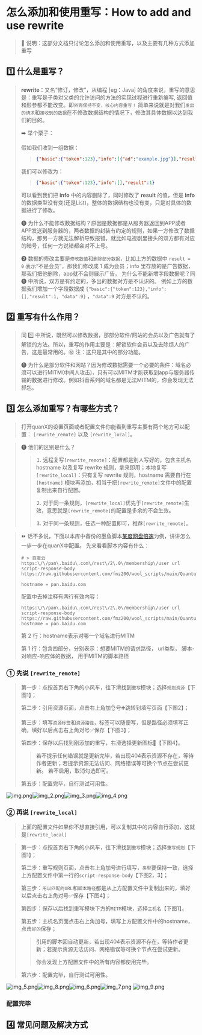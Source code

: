 # 怎么添加和使用重写：How to add and use rewrite

> 📣 说明：这部分文档只讨论怎么添加和使用重写，以及主要有几种方式添加重写

## 1️⃣ 什么是重写？
> **rewrite**：又名“修订，修改”，从编程 [eg：Java] 的角度来说，重写的意思是：重写是子类对父类的允许访问的方法的实现过程进行重新编写, 返回值和形参都不能改变。即`外壳保持不变，核心内容重写！`
> 简单来说就是对我们`发出的请求`和`接收到的数据`在不修改数据结构的情况下，修改其具体数据以达到我们的目的。
> 
> ➡️ 举个栗子：
> 
> 假如我们收到一组数据：
>> ```json
>> {"basic":{"token":123},"info":[{"ad":"example.jpg"}],"result":0}
>>```
> 我们可以修改为：
>> ```json
>> {"basic":{"token":123},"info":[],"result":1}
>>```
> 可以看到我们把 **info** 中的内容删除了，同时修改了 **result** 的值，但是 **info** 的数据类型没有变(还是List)，整体的数据结构也没有变，只是对具体的数据进行了修改。
> 
> ❶ 为什么不能修改数据结构？原因是数据都是从服务器返回到APP或者APP发送到服务器的，两者数据的封装有约定的规则，如果一方修改了数据结构，那另一方就无法解析导致报错。就比如电视剧里接头的双方都有对应的暗号，任何一方说错都会对不上号。
> 
> ❷ 数据的修改主要是`修改数值`和`删除部分数据`，比如上方的数据中 `result = 0` 表示“不是会员”，那我们修改成 1 成为会员；info 里存放的是广告数据，那我们把他删除，app就不会则展示广告。
> 为什么不能新增字段数据呢？同 ❶ 中所说，双方是有约定的，多出的数据对方是不认识的。
> 例如上方的数据我们增加一个字段数据成 `{"basic":{"token":123},"info":[],"result":1, "data":9}` ，`"data":9` 对方是不认的。


## 2️⃣ 重写有什么作用？
> 同 1️⃣ 中所说，既然可以修改数据，那部分软件/网站的会员以及广告就有了解锁的方法。所以，重写的作用主要是：解锁软件会员以及去除烦人的广告，这是最常用的。㊗️ 注：这只是其中的部分功能。
> 
> ❶ 为什么是部分软件和网站？因为修改数据需要一个必要的条件：域名必须可以进行MITM(中间人攻击)，只有可以MITM才能获取到app与服务器传输的数据进行修改。例如抖音系列的域名都是无法MITM的，你会发现无法抓包。

## 3️⃣ 怎么添加重写？有哪些方式？
> 打开quanX的设置页面或者配置文件你能看到重写主要有两个地方可以配置： `[rewrite_remote]` 以及 `[rewrite_local]`。

> ❶ 他们的区别是什么？
>> ⒈ 远程复写`[rewrite_remote]`：配置都是别人写好的，包含主机名 hostname 以及复写 rewrite 规则，拿来即用；本地复写`[rewrite_local]`：只有复写 rewrite 规则，hostname 需要自行在 `[hostname]` 模块再添加，相当于把`[rewrite_remote]`文件中的配置复制出来自行配置。
>>
>> ⒉ 对于同一条规则，`[rewrite_local]`优先于`[rewrite_remote]`生效，意思就是`[rewrite_remote]`的配置是多余的不会生效。
>>
>> ⒊ 对于同一条规则，任选一种配置即可，推荐`[rewrite_remote]`。

> ⏩ 话不多说，下面以本库中备份的墨鱼脚本[某度网盘倍速](https://github.com/fmz200/wool_scripts/blob/main/QuantumultX/rewrite/Function/BaiduCloud.conf)为例，讲讲怎么一步一步在quanX中配置。
> 先来看看脚本内容有什么：
> ```
> # > 百度云
> https:\/\/pan\.baidu\.com\/rest\/2\.0\/membership\/user url script-response-body https://raw.githubusercontent.com/fmz200/wool_scripts/main/QuantumultX/scripts/Crack/bdcloud.js
> 
> hostname = pan.baidu.com
> ```
> 配置中去掉注释有两行有效内容：
> ```
> https:\/\/pan\.baidu\.com\/rest\/2\.0\/membership\/user url script-response-body https://raw.githubusercontent.com/fmz200/wool_scripts/main/QuantumultX/scripts/Crack/bdcloud.js
> hostname = pan.baidu.com
> ```
> 第 2 行：hostname表示对哪一个域名进行MITM
> 
> 第 1 行：包含四部分，分别表示：想要MITM的请求路径， url类型， 脚本-对响应-响应体的数据， 用于MITM的脚本路径
> 

### ①  先说 `[rewrite_remote]`

> 第一步：点按首页右下角的小风车，往下滑找到`重写`模块；选择`规则资源`【下图1】；
> 
> 第二步：引用资源页面，点击右上角加👌号➕跳转到填写页面【下图2】；
> 
> 第三步：填写`资源标签`和`资源路径`，标签可以随便写，但是路径必须填写正确，填好以后点击右上角对号✅保存【下图3】；
> 
> 第四步：保存以后找到刚添加的重写，右滑选择更新图标🔄【下图4】。
>> 若不提示任何错误就是更新完毕，若出现404表示资源不存在，等待作者更新；若提示资源无法访问、网络错误等可换个节点在尝试更新。
>> 若不启用，取消勾选即可。
> 
> 第五步：配置完毕，自行测试可用性。

![img.png](../../pic/rewrite/img.png)![img_2.png](../../pic/rewrite/img_2.png)![img_3.png](../../pic/rewrite/img_3.png)![img_4.png](../../pic/rewrite/img_4.png)

### ②  再说 `[rewrite_local]`
> 上面的配置文件如果你不想直接引用，可以复制其中的内容自行添加，这就是`[rewrite_local]`

> 第一步：点按首页右下角的小风车，往下滑找到`重写`模块；选择`重写规则`【下图1】；
>
> 第二步：重写规则页面，点击右上角加号进行填写，`类型`要保持一致，选择上方配置文件中第一行的`script-response-body`【下图2，3】；
>
> 第三步：`用以匹配的URL`和`脚本路径`都是从上方配置文件中复制出来的，填好以后点击右上角对号✅保存【下图4】；
>
> 第四步：保存以后找到重写模块下方的`MITM`模块，选择`主机名`【下图1】。
> 
> 第五步：主机名页面点击右上角加号，填写上方配置文件中的hostname，点击`好的`保存；
>> 引用的脚本回自动更新，若出现404表示资源不存在，等待作者更新；若提示资源无法访问、网络错误等可换个节点在尝试更新。
>>
>> 你会发现上方配置文件中的所有内容都使用完毕。
>
> 第六步：配置完毕，自行测试可用性。

![img_5.png](../../pic/rewrite/img_5.png)![img_8.png](../../pic/rewrite/img_8.png)![img_6.png](../../pic/rewrite/img_6.png)![img_7.png](../../pic/rewrite/img_7.png)
![img_9.png](../../pic/rewrite/img_9.png)

### 配置完毕

## 4️⃣ 常见问题及解决方式


